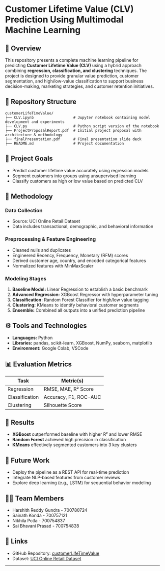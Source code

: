 # Customer Lifetime Value (CLV) Prediction Using Multimodal Machine Learning

## 📌 Overview
This repository presents a complete machine learning pipeline for predicting **Customer Lifetime Value (CLV)** using a hybrid approach combining **regression, classification, and clustering** techniques. The project is designed to provide granular value prediction, customer segmentation, and high/low-value classification to support business decision-making, marketing strategies, and customer retention initiatives.

## 📁 Repository Structure
```
customerLifeTimeValue/
├── CLV.ipynb                  # Jupyter notebook containing model development and experiments
├── CLV.py                     # Python script version of the notebook
├── ProjectProposalReport.pdf  # Initial project proposal with architecture & methodology
├── finalPresentation.pdf      # Final presentation slide deck
├── README.md                  # Project documentation
```

## 🎯 Project Goals
- Predict customer lifetime value accurately using regression models
- Segment customers into groups using unsupervised learning
- Classify customers as high or low value based on predicted CLV

## 🧠 Methodology
### Data Collection
- Source: UCI Online Retail Dataset
- Data includes transactional, demographic, and behavioral information

### Preprocessing & Feature Engineering
- Cleaned nulls and duplicates
- Engineered Recency, Frequency, Monetary (RFM) scores
- Derived customer age, country, and encoded categorical features
- Normalized features with MinMaxScaler

### Modeling Stages
1. **Baseline Model:** Linear Regression to establish a basic benchmark
2. **Advanced Regression:** XGBoost Regressor with hyperparameter tuning
3. **Classification:** Random Forest Classifier for high/low value tagging
4. **Clustering:** KMeans to identify behavioral customer segments
5. **Ensemble:** Combined all outputs into a unified prediction pipeline

## ⚙️ Tools and Technologies
- **Languages:** Python
- **Libraries:** pandas, scikit-learn, XGBoost, NumPy, seaborn, matplotlib
- **Environment:** Google Colab, VSCode

## 📊 Evaluation Metrics
| Task            | Metric(s)                |
|----------------|--------------------------|
| Regression      | RMSE, MAE, R² Score        |
| Classification  | Accuracy, F1, ROC-AUC     |
| Clustering      | Silhouette Score          |

## 🧪 Results
- **XGBoost** outperformed baseline with higher R² and lower RMSE
- **Random Forest** achieved high precision in classification
- **KMeans** effectively segmented customers into 3 key clusters

## 🚀 Future Work
- Deploy the pipeline as a REST API for real-time prediction
- Integrate NLP-based features from customer reviews
- Explore deep learning (e.g., LSTM) for sequential behavior modeling

## 👨‍💻 Team Members
- Harshith Reddy Gundra - 700780724  
- Sainath Konda - 700757121  
- Nikhila Potla - 700754837  
- Sai Bhavani Prasad - 700754838  

## 📎 Links
- GitHub Repository: [customerLifeTimeValue](https://github.com/HarshithReddyG/customerLifeTimeValue)
- Dataset: [UCI Online Retail Dataset](https://archive.ics.uci.edu/dataset/352/online+retail)

---
